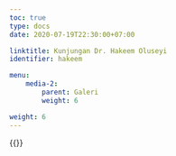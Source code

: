 ```yaml
---
toc: true
type: docs
date: 2020-07-19T22:30:00+07:00

linktitle: Kunjungan Dr. Hakeem Oluseyi
identifier: hakeem

menu:
    media-2:
        parent: Galeri
        weight: 6

weight: 6
---
```


{{<foldergallery src="hakeem-visit">}}